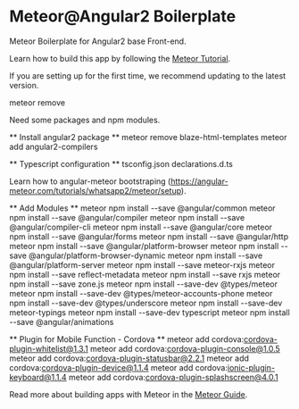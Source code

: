 # Meteor@Angular2 Boilerplate

Meteor Boilerplate for Angular2 base Front-end.

Learn how to build this app by following the [Meteor Tutorial](http://www.meteor.com/install).

If you are setting up for the first time, we recommend updating to the latest version.

meteor remove 

Need some packages and npm modules.


** Install angular2 package **
meteor remove blaze-html-templates
meteor add angular2-compilers

** Typescript configuration **
tsconfig.json
declarations.d.ts

Learn how to angular-meteor bootstraping (https://angular-meteor.com/tutorials/whatsapp2/meteor/setup).

** Add Modules **
meteor npm install --save @angular/common
meteor npm install --save @angular/compiler
meteor npm install --save @angular/compiler-cli
meteor npm install --save @angular/core
meteor npm install --save @angular/forms
meteor npm install --save @angular/http
meteor npm install --save @angular/platform-browser
meteor npm install --save @angular/platform-browser-dynamic
meteor npm install --save @angular/platform-server
meteor npm install --save meteor-rxjs
meteor npm install --save reflect-metadata
meteor npm install --save rxjs
meteor npm install --save zone.js
meteor npm install --save-dev @types/meteor
meteor npm install --save-dev @types/meteor-accounts-phone
meteor npm install --save-dev @types/underscore
meteor npm install --save-dev meteor-typings
meteor npm install --save-dev typescript
meteor npm install --save @angular/animations

** Plugin for Mobile Function - Cordova **
meteor add cordova:cordova-plugin-whitelist@1.3.1
meteor add cordova:cordova-plugin-console@1.0.5
meteor add cordova:cordova-plugin-statusbar@2.2.1
meteor add cordova:cordova-plugin-device@1.1.4
meteor add cordova:ionic-plugin-keyboard@1.1.4
meteor add cordova:cordova-plugin-splashscreen@4.0.1

Read more about building apps with Meteor in the [Meteor Guide](http://guide.meteor.com).
